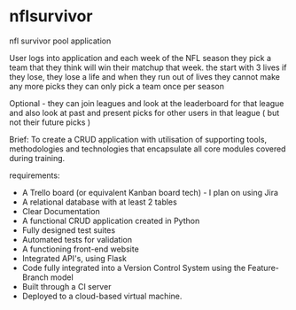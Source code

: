 # nflsurvivor
nfl survivor pool application

User logs into application and each week of the NFL season they pick a team that they think will win their matchup that week.
the start with 3 lives
if they lose, they lose a life and when they run out of lives they cannot make any more picks
they can only pick a team once per season

Optional - they can join leagues and look at the leaderboard for that league and also look at past and present picks for other users in that league ( but not their future picks ) 

Brief: 
To create a CRUD application with utilisation of supporting tools,
methodologies and technologies that encapsulate all core modules
covered during training. 

requirements:
* A Trello board (or equivalent Kanban board tech) - I plan on using Jira
* A relational database with at least 2 tables
* Clear Documentation
* A functional CRUD application created in Python
* Fully designed test suites
* Automated tests for validation
* A functioning front-end website
* Integrated API's, using Flask
* Code fully integrated into a Version Control System using the Feature-Branch model
* Built through a CI server 
* Deployed to a cloud-based virtual machine.
